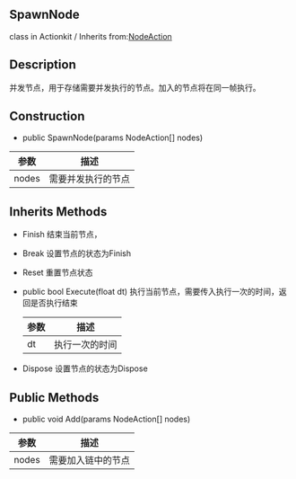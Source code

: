## SpawnNode
class in Actionkit / Inherits from:[NodeAction](www.baidu.com)

## Description
并发节点，用于存储需要并发执行的节点。加入的节点将在同一帧执行。

## Construction

*  public SpawnNode(params NodeAction[] nodes)


| 参数  | 描述               |
| ----- | ------------------ |
| nodes | 需要并发执行的节点 |

## Inherits Methods

* Finish			      结束当前节点，

* Break                              设置节点的状态为Finish

* Reset                              重置节点状态

* public bool Execute(float dt)     执行当前节点，需要传入执行一次的时间，返回是否执行结束


  | 参数 | 描述           |
  | ---- | -------------- |
  | dt   | 执行一次的时间 |

* Dispose                          设置节点的状态为Dispose

## Public Methods

*   public void Add(params NodeAction[] nodes)	


| 参数  | 描述               |
| ----- | ------------------ |
| nodes | 需要加入链中的节点 |

